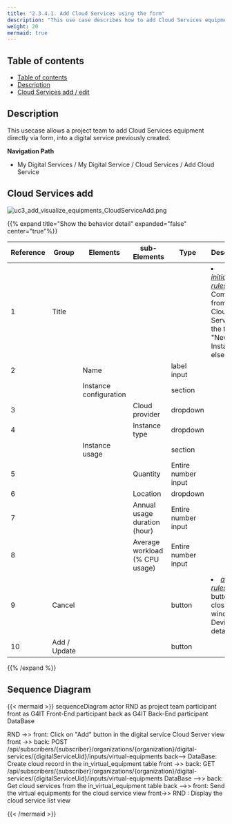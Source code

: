 ```yaml
---
title: "2.3.4.1. Add Cloud Services using the form"
description: "This use case describes how to add Cloud Services equipments to a digital service using a form"
weight: 20
mermaid: true
---
```


## Table of contents

-   [Table of contents](#table-of-contents)
-   [Description](#description)
-   [Cloud Services add / edit](#cloud-services-add--edit)

## Description

This usecase allows a project team to add Cloud Services equipment directly via form, into a digital service previously created.

**Navigation Path**

-   My Digital Services / My Digital Service / Cloud Services / Add Cloud Service

## Cloud Services add

![uc3_add_visualize_equipments_CloudServiceAdd.png](../../../images/uc3_add_visualize_equipments_CloudServiceAdd.png)


{{% expand title="Show the behavior detail" expanded="false" center="true"%}}

| Reference | Group        | Elements               | sub-Elements                   | Type                | Description                                                                                                       |
| --------- | ------------ | ---------------------- | ------------------------------ | ------------------- | ----------------------------------------------------------------------------------------------------------------- |
| 1         | Title        |                        |                                |                     | <li><u>_initialization rules_</u>: Coming from "Add Cloud Service", the title is "New Cloud Instance" else "xxx". |
| 2         |              | Name                   |                                | label input         |                                                                                                                   |
|           |              | Instance configuration |                                | section             |                                                                                                                   |
| 3         |              |                        | Cloud provider                 | dropdown            |                                                                                                                   |
| 4         |              |                        | Instance type                  | dropdown            |                                                                                                                   |
|           |              | Instance usage         |                                | section             |                                                                                                                   |
| 5         |              |                        | Quantity                       | Entire number input |                                                                                                                   |
| 6         |              |                        | Location                       | dropdown            |                                                                                                                   |
| 7         |              |                        | Annual usage duration (hour)   | Entire number input |                                                                                                                   |
| 8         |              |                        | Average workload (% CPU usage) | Entire number input |                                                                                                                   |
| 9         | Cancel       |                        |                                | button              | <li><u>_action rules_</u>: That button close the window Device details.<br>                                       |
| 10        | Add / Update |                        |                                | button              |                                                                                                                   |

{{% /expand %}}

## Sequence Diagram

{{< mermaid >}}
sequenceDiagram
actor RND as project team
participant front as G4IT Front-End
participant back as G4IT Back-End
participant DataBase

RND ->> front: Click on "Add" button in the digital service Cloud Server view
front ->> back: POST /api/subscribers/{subscriber}/organizations/{organization}/digital-services/{digitalServiceUid}/inputs/virtual-equipments
back--> DataBase: Create cloud record in the in_virtual_equipment table
front ->> back: GET /api/subscribers/{subscriber}/organizations/{organization}/digital-services/{digitalServiceUid}/inputs/virtual-equipments
DataBase -->> back: Get cloud services from the in_virtual_equipment table
back -->> front: Send the virtual equipments for the cloud service view
front->> RND : Display the cloud service list view

{{< /mermaid >}}
